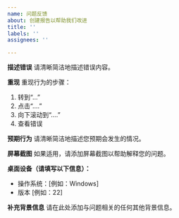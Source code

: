 ```yaml
---
name: 问题反馈
about: 创建报告以帮助我们改进
title: ''
labels: ''
assignees: ''

---
```


**描述错误**
请清晰简洁地描述错误内容。

**重现**
重现行为的步骤：
1. 转到“...”
2. 点击“....”
3. 向下滚动到“....”
4. 查看错误

**预期行为**
请清晰简洁地描述您预期会发生的情况。

**屏幕截图**
如果适用，请添加屏幕截图以帮助解释您的问题。

**桌面设备（请填写以下信息）：**
- 操作系统：[例如：Windows]
- 版本 [例如：22]

**补充背景信息**
请在此处添加与问题相关的任何其他背景信息。

